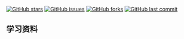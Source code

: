 [![GitHub stars](https://img.shields.io/github/stars/SoulFlys/notes.svg?style=flat-square)](https://github.com/SoulFlys/notes)
[![GitHub issues](https://img.shields.io/github/issues/SoulFlys/notes.svg?style=flat-square)](https://github.com/SoulFlys/notes/issues)
[![GitHub forks](https://img.shields.io/github/forks/SoulFlys/notes.svg?style=flat-square)](https://github.com/SoulFlys/notes/network)
[![GitHub last commit](https://img.shields.io/github/last-commit/google/skia.svg?style=flat-square)](https://github.com/SoulFlys/notes)


## 学习资料
